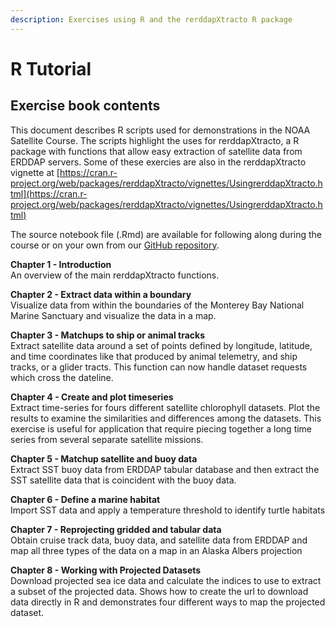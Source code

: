 ```yaml
---
description: Exercises using R and the rerddapXtracto R package
---
```


# R Tutorial

## Exercise book contents

This document describes R scripts used for demonstrations in the NOAA Satellite Course. The scripts highlight the uses for rerddapXtracto, a R package with functions that allow easy extraction of satellite data from ERDDAP servers. Some of these exercies are also in the rerddapXtracto vignette at [https://cran.r-project.org/web/packages/rerddapXtracto/vignettes/UsingrerddapXtracto.html](https://cran.r-project.org/web/packages/rerddapXtracto/vignettes/UsingrerddapXtracto.html)

The source notebook file \(.Rmd\) are available for following along during the course or on your own from our [GitHub repository](https://github.com/CoastWatch-WestCoast/r_code).

**Chapter 1 - Introduction**  
An overview of the main rerddapXtracto functions. 

**Chapter 2 - Extract data within a boundary**  
Visualize data from within the boundaries of the Monterey Bay National Marine Sanctuary and visualize the data in a map.

**Chapter 3 - Matchups to ship or animal tracks**  
Extract satellite data around a set of points defined by longitude, latitude, and time coordinates like that produced by animal telemetry, and ship tracks, or a glider tracts. This function can now handle dataset requests which cross the dateline.

**Chapter 4 - Create and plot timeseries**  
Extract time-series for fours different satellite chlorophyll datasets. Plot the results to examine the similarities and differences among the datasets. This exercise is useful for application that require piecing together a long time series from several separate satellite missions.

**Chapter 5 - Matchup satellite and buoy data**  
Extract SST buoy data from ERDDAP tabular database and then extract the SST satellite data that is coincident with the buoy data.

**Chapter 6 - Define a marine habitat**  
Import SST data and apply a temperature threshold to identify turtle habitats

**Chapter 7 - Reprojecting gridded and tabular data**    
Obtain cruise track data, buoy data, and satellite data from ERDDAP and map all three types of the data on a map in an Alaska Albers projection

**Chapter 8 - Working with Projected Datasets**  
Download projected sea ice data and calculate the indices to use to extract a subset of the projected data. Shows how to create the url to download data directly in R and demonstrates four different ways to map the projected dataset.


